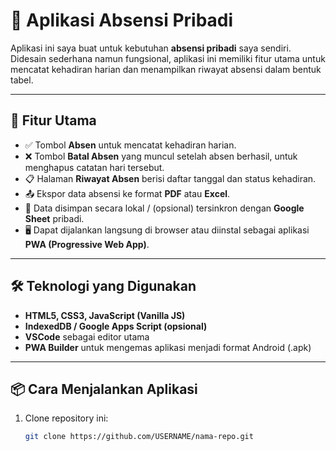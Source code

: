 # 📱 Aplikasi Absensi Pribadi

Aplikasi ini saya buat untuk kebutuhan **absensi pribadi** saya sendiri.  
Didesain sederhana namun fungsional, aplikasi ini memiliki fitur utama untuk mencatat kehadiran harian dan menampilkan riwayat absensi dalam bentuk tabel.

---

## 🚀 Fitur Utama

- ✅ Tombol **Absen** untuk mencatat kehadiran harian.  
- ❌ Tombol **Batal Absen** yang muncul setelah absen berhasil, untuk menghapus catatan hari tersebut.  
- 📋 Halaman **Riwayat Absen** berisi daftar tanggal dan status kehadiran.  
- 📤 Ekspor data absensi ke format **PDF** atau **Excel**.  
- 💾 Data disimpan secara lokal / (opsional) tersinkron dengan **Google Sheet** pribadi.  
- 🖥️ Dapat dijalankan langsung di browser atau diinstal sebagai aplikasi **PWA (Progressive Web App)**.

---

## 🛠️ Teknologi yang Digunakan

- **HTML5, CSS3, JavaScript (Vanilla JS)**  
- **IndexedDB / Google Apps Script (opsional)**  
- **VSCode** sebagai editor utama  
- **PWA Builder** untuk mengemas aplikasi menjadi format Android (.apk)

---

## 📦 Cara Menjalankan Aplikasi

1. Clone repository ini:
   ```bash
   git clone https://github.com/USERNAME/nama-repo.git

